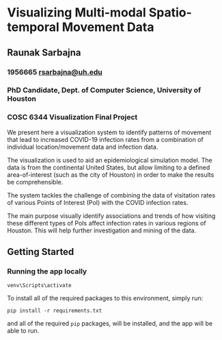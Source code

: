 # Visualizing Multi-modal Spatio-temporal Movement Data
## Raunak Sarbajna 
### 1956665 rsarbajna@uh.edu
### PhD Candidate, Dept. of Computer Science, University of Houston
### COSC 6344 Visualization Final Project

We present here a visualization system to identify patterns of movement that lead to increased COVID-19 infection rates from a combination of individual location/movement data and infection data.

The visualization is used to aid an epidemiological simulation model. The data is from the continental United States, but allow limiting to a defined area-of-interest (such as the city of Houston) in order to make the results be comprehensible.

The system tackles the challenge of combining the data of visitation rates of various Points of Interest (PoI) with the COVID infection rates.

The main purpose visually identify associations and trends of how visiting these different types of PoIs affect infection rates in various regions of Houston. This will help further investigation and mining of the data.

## Getting Started

### Running the app locally

```
venv\Scripts\activate
```

To install all of the required packages to this environment, simply run:

```
pip install -r requirements.txt
```

and all of the required `pip` packages, will be installed, and the app will be able to run.
